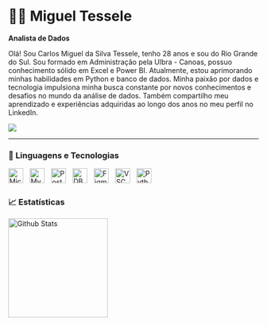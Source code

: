 # 👨‍💻 Miguel Tessele

**Analista de Dados**

Olá! Sou Carlos Miguel da Silva Tessele, tenho 28 anos e sou do Rio Grande do Sul. Sou formado em Administração pela Ulbra - Canoas, possuo conhecimento sólido em Excel e Power BI. Atualmente, estou aprimorando minhas habilidades em Python e banco de dados. Minha paixão por dados e tecnologia impulsiona minha busca constante por novos conhecimentos e desafios no mundo da análise de dados. Também compartilho meu aprendizado e experiências adquiridas ao longo dos anos no meu perfil no LinkedIn.

<a href="https://www.linkedin.com/in/miguel-tessele/">
<img src="https://img.shields.io/badge/linkedin-%230077B5.svg?style=for-the-badge&logo=linkedin&logoColor=white" />
 </a>

 ---
 ### 🤖 Linguagens e Tecnologias


<img
    align="left"
    alt="MicrosoftSQLServer"
    title="MicrosoftSQLServer"
    width="30px"
    style="padding-right: 10px;"
    src="https://cdn.jsdelivr.net/gh/devicons/devicon@latest/icons/microsoftsqlserver/microsoftsqlserver-original.svg" />
<img
    align="left"
    alt="MySQL"
    title="MySQL"
    width="30px"
    style="padding-right: 10px;"
    src="https://cdn.jsdelivr.net/gh/devicons/devicon@latest/icons/mysql/mysql-original.svg" />
<img
    align="left"
    alt="PostgreSQL"
    title="PostgreSQL"
    width="30px"
    style="padding-right: 10px;"
    src="https://cdn.jsdelivr.net/gh/devicons/devicon@latest/icons/postgresql/postgresql-original.svg" />
    <img
    align="left"
    alt="DBeaver"
    title="DBeaver"
    width="30px"
    style="padding-right: 10px;"
    src="https://cdn.jsdelivr.net/gh/devicons/devicon@latest/icons/dbeaver/dbeaver-original.svg" />
      <img
    align="left"
    alt="Figma"
    title="Figma"
    width="30px"
    style="padding-right: 10px;"
    src="https://cdn.jsdelivr.net/gh/devicons/devicon@latest/icons/figma/figma-original.svg" />
   <img
    align="left"
    alt="VSCode"
    title="VSCode"
    width="30px"
    style="padding-right: 10px;"
    src="https://cdn.jsdelivr.net/gh/devicons/devicon@latest/icons/vscode/vscode-original.svg" />
    <img
    align="left"
    alt="Python"
    title="Python"
    width="30px"
    style="padding-right: 10px;"
    src="https://cdn.jsdelivr.net/gh/devicons/devicon@latest/icons/python/python-original.svg" />

<br/>
<br/>

### 📈 Estatísticas

<p>
<img
    align="left"
    alt="Github Stats"
    height="200"
    style="padding-right: 10px;"
    src="https://github-readme-stats.vercel.app/api?username=MiguelTessele&show_icons=true&theme=highcontrast&include_all_commits=true&locale=pt-br&)"
/>
